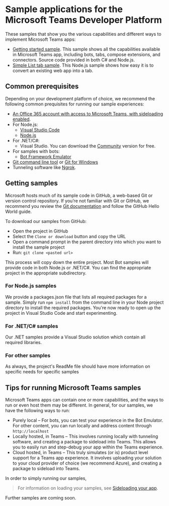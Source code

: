 ﻿# Sample applications for the Microsoft Teams Developer Platform

These samples that show you the various capabilities and different ways to implement Microsoft Teams apps:
* [Getting started sample](https://github.com/OfficeDev/microsoft-teams-sample-get-started).  This sample shows all the capabilities available in Microsoft Teams app, including bots, tabs, compose extensions, and connectors.  Source code provided in both C# and Node.js.
* [Simple List tab sample](https://github.com/OfficeDev/microsoft-teams-sample-todo).  This Node.js sample shows how easy it is to convert an existing web app into a tab.

## Common prerequisites
Depending on your development platform of choice, we recommend the following common prequisites for running our sample experiences:
* [An Office 365 account with access to Microsoft Teams, with sideloading enabled](setup.md).
* For Node.js:
    * [Visual Studio Code](https://code.visualstudio.com/)
    * [Node.js](https://nodejs.org/en/download/)
* For .NET/C#:
    * Visual Studio. You can download the [Community](http://www.visualstudio.com/) version for free.
* For samples with bots:
    * [Bot Framework Emulator](https://docs.botframework.com/en-us/downloads/#navtitle)
* [Git command line tool](https://git-scm.com/) or [Git for Windows](https://git-for-windows.github.io/)
* Tunneling software like [Ngrok](https://ngrok.com/download).


## Getting samples
Microsoft hosts much of its sample code in GitHub, a web-based Git or version control repository.  If you’re not familiar with Git or GitHub, we recommend you review the [Git documentation](https://git-scm.com/doc) and follow the GitHub Hello World guide.

To download our samples from GitHub:
* Open the project in GitHub
* Select the `Clone or download` button and copy the URL
* Open a command prompt in the parent directory into which you want to install the sample project
* Run: `git clone <pasted url>`

This process will copy down the entire project.  Most Bot samples will provide code in both Node.js or .NET/C#.  You can find the appropriate project in the appropriate subdirectory.

### For Node.js samples
We provide a packages.json file that lists all required packages for a sample.  Simply run `npm install` from the command line in your Node project directory to install the required packages.  You're now ready to open up the project in Visual Studio Code and start experimenting.

### For .NET/C# samples
Our .NET samples provide a Visual Studio solution which contain all required libraries.

### For other samples
As always, the project's ReadMe file should have more information on specific needs for specific samples

## Tips for running Microsoft Teams samples

Microsoft Teams apps can contain one or more capabilities, and the ways to run or even host them may be different.  In general, for our samples, we have the following ways to run:
* Purely local – For bots, you can test your experience in the Bot Emulator.  For other content, you can run locally and address content through `http://localhost`
* Locally hosted, in Teams – This involves running locally with tunneling software, and creating a package to sideload into Teams.  This allows you to easily run and step-debug your app within the Teams experience.
* Cloud hosted, in Teams – This truly simulates (or is) product level support for a Teams app experience.  It involves uploading your solution to your cloud provider of choice (we recommend Azure), and creating a package to sideload into Teams.


In order to simply running our samples, 

>For information on loading your samples, see [Sideloading your app](sideload.md).

Further samples are coming soon.